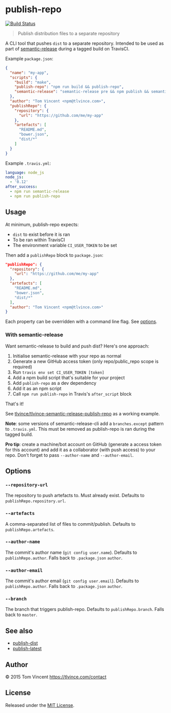 # publish-repo

[![Build Status][travis-image]][travis-url]

> Publish distribution files to a separate repository

A CLI tool that pushes `dist` to a separate repository. Intended to be used as
part of [semantic-release][] during a tagged build on TravisCI.

Example `package.json`:

```json
{
  "name": "my-app",
  "scripts": {
    "build": "make",
    "publish-repo": "npm run build && publish-repo",
    "semantic-release": "semantic-release pre && npm publish && semantic-release post"
  },
  "author": "Tom Vincent <npm@tlvince.com>",
  "publishRepo": {
    "repository": {
      "url": "https://github.com/me/my-app"
    },
    "artefacts": [
      "README.md",
      "bower.json",
      "dist/*"
    ]
  }
}
```

Example `.travis.yml`:

```yml
language: node_js
node_js:
  - '0.12'
after_success:
  - npm run semantic-release
  - npm run publish-repo
```

[travis-image]: https://img.shields.io/travis/tlvince/publish-repo.svg
[travis-url]: https://travis-ci.org/tlvince/publish-repo
[semantic-release]: https://github.com/semantic-release/semantic-release

## Usage

At minimum, publish-repo expects:

* `dist` to exist before it is ran
* To be ran within TravisCI
* The environment variable `CI_USER_TOKEN` to be set

Then add a `publishRepo` block to `package.json`:

```json
"publishRepo": {
  "repository": {
    "url": "https://github.com/me/my-app"
  },
  "artefacts": [
    "README.md",
    "bower.json",
    "dist/*"
  ],
  "author": "Tom Vincent <npm@tlvince.com>"
}
```

Each property can be overridden with a command line flag. See
[options](#options).

### With semantic-release

Want semantic-release to build and push dist? Here's one approach:

1. Initialise semantic-release with your repo as normal
2. Generate a new GitHub access token (only repo/public_repo scope is required)
3. Run `travis env set CI_USER_TOKEN [token]`
4. Add a npm build script that's suitable for your project
5. Add `publish-repo` as a dev dependency
6. Add it as an npm script
8. Call `npm run publish-repo` in Travis's `after_script` block

That's it!

See [tlvince/tlvince-semantic-release-publish-repo][1] as a working example.

[1]: https://github.com/tlvince/tlvince-semantic-release-publish-repo

**Note**: some versions of semantic-release-cli add a `branches.except` pattern
to `.travis.yml`. This must be removed as publish-repo is ran during the tagged
build.

**Pro tip**: create a machine/bot account on GitHub (generate a access token
for this account) and add it as a collaborator (with push access) to your repo.
Don't forget to pass `--author-name` and `--author-email`.

## Options

### `--repository-url`

The repository to push artefacts to. Must already exist. Defaults to
`publishRepo.repository.url`.

### `--artefacts`

A comma-separated list of files to commit/publish. Defaults to
`publishRepo.artefacts`.

### `--author-name`

The commit's author name (`git config user.name`). Defaults to
`publishRepo.author`. Falls back to `.package.json` `author`.

### `--author-email`

The commit's author email (`git config user.email`). Defaults to
`publishRepo.author`. Falls back to `.package.json` `author`.

### `--branch`

The branch that triggers publish-repo. Defaults to `publishRepo.branch`. Falls
back to `master`.

## See also

* [publish-dist](https://www.npmjs.com/package/publish-dist)
* [publish-latest](https://www.npmjs.com/package/publish-latest)

## Author

© 2015 Tom Vincent <https://tlvince.com/contact>

## License

Released under the [MIT License](http://tlvince.mit-license.org).
